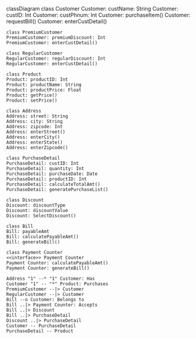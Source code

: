 classDiagram
	class Customer
	Customer: custName: String
	Customer: custID: Int
	Customer: custPhnum: Int
	Customer: purchaseItem()
	Customer: requestBill()
	Customer: enterCustDetail()

	class PremiumCustomer
	PremiumCustomer: premiumDiscount: Int
	PremiumCustomer: enterCustDetail()

	class RegularCustomer
	RegularCustomer: regularDiscount: Int
	RegularCustomer: enterCustDetail()

	class Product
	Product: productID: Int
	Product: productName: String
	Product: productPrice: Float
	Product: getPrice()
	Product: setPrice()

	class Address
	Address: street: String
	Address: city: String
	Address: zipcode: Int
	Address: enterStreet()
	Address: enterCity()
	Address: enterState()
	Address: enterZipcode()

	class PurchaseDetail
	PurchaseDetail: custID: Int
	PurchaseDetail: quantity: Int
	PurchaseDetail: purchaseDate: Date
	PurchaseDetail: productID: Int
	PurchaseDetail: calculateTotalAmt()
	PurchaseDetail: generatePurchaseList()

	class Discount
	Discount: discountType
	Discount: discountValue
	Discount: SelectDiscount()

	class Bill
	Bill: payableAmt
	Bill: calculatePayableAmt()
	Bill: generateBill()

	class Payment Counter
	<<interface>> Payment Counter
	Payment Counter: calculatePayableAmt()
	Payment Counter: generateBill()

	Address "1" --* "1" Customer: Has
	Customer "1" -- "*" Product: Purchases
	PremiumCustomer --|> Customer
	RegularCustomer --|> Customer
	Bill --o Customer: Belongs to
	Bill ..|> Payment Counter: Accepts
	Bill ..|> Discount
	Bill ..|> PurchaseDetail
	Discount ..|> PurchaseDetail
	Customer -- PurchaseDetail
	PurchaseDetail -- Product
